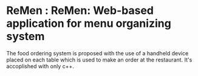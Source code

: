 # ReMen : ReMen: Web-based application for menu organizing system
The food ordering system is proposed with the use of a handheld device placed on each table which is used to make an order at the restaurant.
It's accoplished with only c++.
